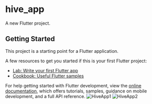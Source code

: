 # hive_app

A new Flutter project.

## Getting Started

This project is a starting point for a Flutter application.

A few resources to get you started if this is your first Flutter project:

- [Lab: Write your first Flutter app](https://docs.flutter.dev/get-started/codelab)
- [Cookbook: Useful Flutter samples](https://docs.flutter.dev/cookbook)

For help getting started with Flutter development, view the
[online documentation](https://docs.flutter.dev/), which offers tutorials,
samples, guidance on mobile development, and a full API reference.
![HiveApp1](https://user-images.githubusercontent.com/79190719/191483396-d8047016-2f13-4436-b603-dc38facef8d9.png)
![HiveApp2](https://user-images.githubusercontent.com/79190719/191483385-98a0c8c0-959f-44c8-8bc8-699041880dda.png)
